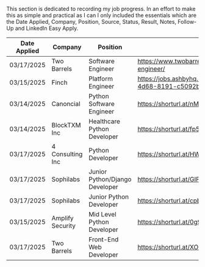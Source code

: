 This section is dedicated to recording my job progress. In an effort to make this as simple and practical as I can I only included the essentials which are the Date Applied, Company, Position, Source, Status, Result, Notes, Follow-Up and LinkedIn Easy Apply. 

| Date Applied | Company          | Position                       | Source                                                              | Status  | Result   | Notes | Follow-Up | Easy Apply |
| ------------ | ---------------- | ------------------------------ | ------------------------------------------------------------------- | ------- | -------- | ----- | --------- | ---------- |
| 03/17/2025   | Two Barrels      | Software Engineer              | https://www.twobarrels.com/jobs/software/software-engineer/         | Applied |          |       |           |            |
| 03/15/2025   | Finch            | Platform Engineer              | https://jobs.ashbyhq.com/finch/cb483313-e6dd-4d68-8191-c5092b569151 | Applied | No Offer |       | N/A       |            |
| 03/14/2025   | Canoncial        | Python Software Engineer       | https://shorturl.at/nMtmo                                           | Applied | No Offer |       | N/A       | Yes        |
| 03/14/2025   | BlockTXM Inc     | Healthcare Python Developer    | https://shorturl.at/fp5Ig                                           | Applied |          |       |           | Yes        |
| 03/17/2025   | 4 Consulting Inc | Python Developer               | https://shorturl.at/HWmDQ                                           | Applied |          |       |           | Yes        |
| 03/17/2025   | Sophilabs        | Junior Python/Django Developer | https://shorturl.at/GIFuo                                           | Applied |          |       |           |            |
| 03/17/2025   | Sophilabs        | Junior Python Developer        | https://shorturl.at/cpbxU                                           | Applied |          |       |           |            |
| 03/15/2025   | Amplify Security | Mid Level Python Developer     | https://shorturl.at/0g9tW                                           | Applied |          |       |           |            |
| 03/17/2025   | Two Barrels      | Front-End Web Developer        | https://shorturl.at/XOmuR                                           | Applied |          |       |           |            |
